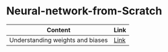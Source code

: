 # Neural-network-from-Scratch

|Content|Link|
|-|-|
|Understanding weights and biases|[Link](Weights_and_biases/weights_and_biases.ipynb)